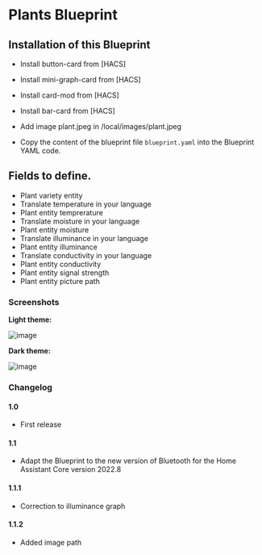 # Plants Blueprint

## Installation of this Blueprint
- Install button-card from [HACS]
- Install mini-graph-card from [HACS]
- Install card-mod from [HACS]
- Install bar-card from [HACS]

- Add image plant.jpeg in /local/images/plant.jpeg

- Copy the content of the blueprint file `blueprint.yaml` into the Blueprint YAML code.

 ## Fields to define.
 - Plant variety entity
 - Translate temperature in your language
 - Plant entity temprerature
 - Translate moisture in your language 
 - Plant entity moisture
 - Translate illuminance in your language
 - Plant entity illuminance
 - Translate conductivity in your language
 - Plant entity conductivity
 - Plant entity signal strength
 - Plant entity picture path

### Screenshots
**Light theme:**<br>

![image](https://user-images.githubusercontent.com/83040228/182883162-8f174d60-0ca7-44af-9846-6005e548ea45.jpeg)

**Dark theme:**<br>

![image](https://user-images.githubusercontent.com/83040228/182883190-1f293f1f-9298-49f7-8dcd-aab847fc1ebd.jpeg)

### Changelog
#### 1.0
- First release

#### 1.1
- Adapt the Blueprint to the new version of Bluetooth for the Home Assistant Core version 2022.8

#### 1.1.1
- Correction to illuminance graph

#### 1.1.2
- Added image path
